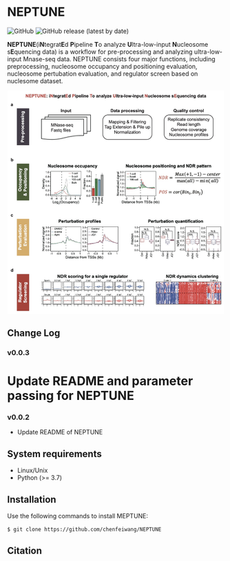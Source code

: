 # NEPTUNE

![GitHub](https://img.shields.io/github/license/chenfeiwang/NEPTUNE)
![GitHub release (latest by date)](https://img.shields.io/github/v/release/chenfeiwang/NEPTUNE)

**NEPTUNE**(i**N**tegrat**E**d **P**ipeline **T**o analyze **U**ltra-low-input **N**ucleosome s**E**quencing data) is a workflow for pre-processing and analyzing ultra-low-input Mnase-seq data. NEPTUNE consists four major functions, including preprocessing, nucleosome occupancy and positioning evaluation, nucleosome pertubation evaluation, and regulator screen based on nuclesome dataset.

<p align="center">
<img src="./image/NEPTUNE.png"/>
</p>

## Change Log

### v0.0.3
# Update README and parameter passing for NEPTUNE

### v0.0.2
* Update README of NEPTUNE

## System requirements
* Linux/Unix
* Python (>= 3.7)

## Installation
Use the following commands to install MEPTUNE:
``` bash
$ git clone https://github.com/chenfeiwang/NEPTUNE
```

## Citation

